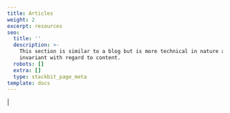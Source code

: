 ```yaml
---
title: Articles
weight: 2
excerpt: resources
seo:
  title: ''
  description: >-
    This section is similar to a blog but is more technical in nature and time
    invariant with regard to content.
  robots: []
  extra: []
  type: stackbit_page_meta
template: docs
---
```



<div id="search"></div>



<div id="search" />

|<div id="search"></div>



<div id="search" />


<div id="search"></div>



<div id="search" />




